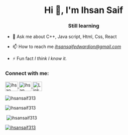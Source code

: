 <h1 align="center">Hi 👋, I'm Ihsan Saif</h1>
<h3 align="center">Still learning</h3>

- 💬 Ask me about C++, Java script, Html, Css, React

- 📫 How to reach me *ihsansaifedwardion@gmail.com*

- ⚡ Fun fact *I think I know it.*

<h3 align="left">Connect with me:</h3>
<p align="left">
    <a href="https://www.facebook.com/ihsan.saifedwardian?mibextid=zbwkwl" target="_blank">
        <img align="center" src="https://raw.githubusercontent.com/rahuldkjain/github-profile-readme-generator/master/src/images/icons/Social/facebook.svg" alt="ihsan saif or Ihsan Ullah Khan Facebook account" height="30" width="40" />
    </a>
    <a href="https://instagram.com/ihsansaif313" target="_blank">
        <img align="center" src="https://raw.githubusercontent.com/rahuldkjain/github-profile-readme-generator/master/src/images/icons/Social/instagram.svg" alt="ihsan saif or Ihsan ullah Khan Instagram account" height="30" width="40" />
    </a>
    <a href="https://www.linkedin.com/in/its-saif-products" target="_blank">
        <img align="center" src="https://upload.wikimedia.org/wikipedia/commons/c/ca/LinkedIn_logo_initials.png" alt="LinkedIn profile" height="30" width="30" />
    </a>
  
</p>
<p><img align="center" src="https://github-readme-stats.vercel.app/api/top-langs?username=ihsansaif313&show_icons=true&locale=en&layout=compact" alt="ihsansaif313" /></p>
<p><img align="center" src="https://github-readme-streak-stats.herokuapp.com/?user=ihsansaif313&" alt="ihsansaif313" /></p>
<p>&nbsp;<img align="center" src="https://github-readme-stats.vercel.app/api?username=ihsansaif313&show_icons=true&locale=en" alt="ihsansaif313" /></p>
</p>
<p align="left"> <a href="https://github.com/ryo-ma/github-profile-trophy"><img src="https://github-profile-trophy.vercel.app/?username=ihsansaif313" alt="ihsansaif313" /></a> </p>


